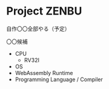 # Project ZENBU

自作〇〇全部やる（予定）

〇〇候補

- CPU
  - RV32I
- OS
- WebAssembly Runtime
- Programming Language / Compiler
